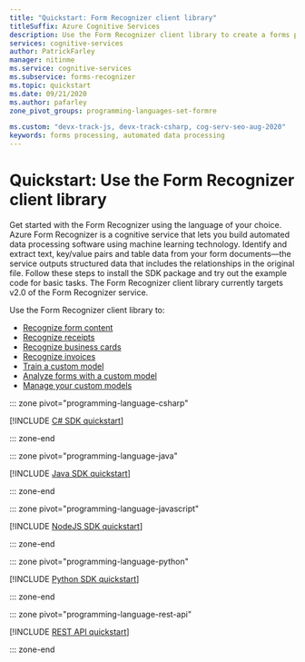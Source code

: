 ```yaml
---
title: "Quickstart: Form Recognizer client library"
titleSuffix: Azure Cognitive Services
description: Use the Form Recognizer client library to create a forms processing app that extracts key/value pairs and table data from your custom documents.
services: cognitive-services
author: PatrickFarley
manager: nitinme
ms.service: cognitive-services
ms.subservice: forms-recognizer
ms.topic: quickstart
ms.date: 09/21/2020
ms.author: pafarley
zone_pivot_groups: programming-languages-set-formre

ms.custom: "devx-track-js, devx-track-csharp, cog-serv-seo-aug-2020"
keywords: forms processing, automated data processing
---
```


# Quickstart: Use the Form Recognizer client library

Get started with the Form Recognizer using the language of your choice. Azure Form Recognizer is a cognitive service that lets you build automated data processing software using machine learning technology. Identify and extract text, key/value pairs and table data from your form documents&mdash;the service outputs structured data that includes the relationships in the original file. Follow these steps to install the SDK package and try out the example code for basic tasks. The Form Recognizer client library currently targets v2.0 of the Form Recognizer service.

Use the Form Recognizer client library to:

* [Recognize form content](#recognize-form-content)
* [Recognize receipts](#recognize-receipts)
* [Recognize business cards](#recognize-business-cards)
* [Recognize invoices](#recognize-invoices)
* [Train a custom model](#train-a-custom-model)
* [Analyze forms with a custom model](#analyze-forms-with-a-custom-model)
* [Manage your custom models](#manage-your-custom-models)

::: zone pivot="programming-language-csharp"

[!INCLUDE [C# SDK quickstart](../includes/quickstarts/csharp-sdk.md)]

::: zone-end

::: zone pivot="programming-language-java"

[!INCLUDE [Java SDK quickstart](../includes/quickstarts/java-sdk.md)]

::: zone-end

::: zone pivot="programming-language-javascript"

[!INCLUDE [NodeJS SDK quickstart](../includes/quickstarts/javascript-sdk.md)]

::: zone-end

::: zone pivot="programming-language-python"

[!INCLUDE [Python SDK quickstart](../includes/quickstarts/python-sdk.md)]

::: zone-end

::: zone pivot="programming-language-rest-api"

[!INCLUDE [REST API quickstart](../includes/quickstarts/rest-api.md)]

::: zone-end
